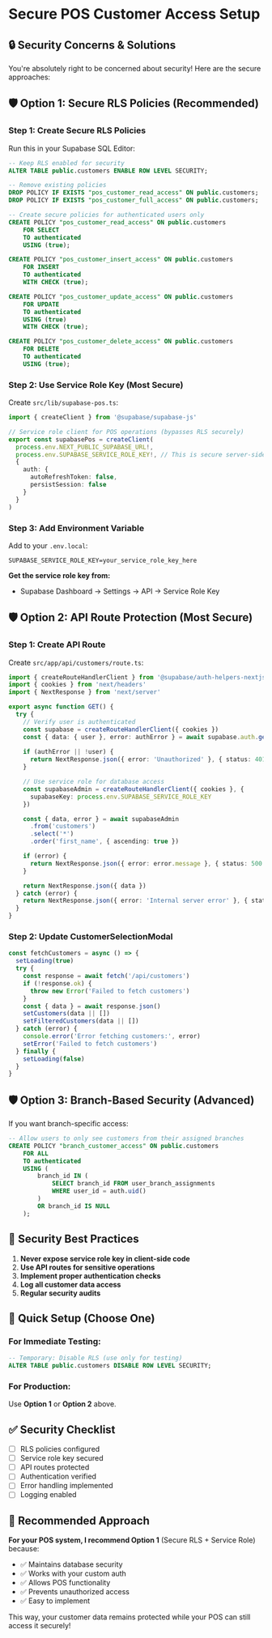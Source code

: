 # Secure POS Customer Access Setup

## 🔒 Security Concerns & Solutions

You're absolutely right to be concerned about security! Here are the secure approaches:

## 🛡️ Option 1: Secure RLS Policies (Recommended)

### Step 1: Create Secure RLS Policies
Run this in your Supabase SQL Editor:

```sql
-- Keep RLS enabled for security
ALTER TABLE public.customers ENABLE ROW LEVEL SECURITY;

-- Remove existing policies
DROP POLICY IF EXISTS "pos_customer_read_access" ON public.customers;
DROP POLICY IF EXISTS "pos_customer_full_access" ON public.customers;

-- Create secure policies for authenticated users only
CREATE POLICY "pos_customer_read_access" ON public.customers
    FOR SELECT
    TO authenticated
    USING (true);

CREATE POLICY "pos_customer_insert_access" ON public.customers
    FOR INSERT
    TO authenticated
    WITH CHECK (true);

CREATE POLICY "pos_customer_update_access" ON public.customers
    FOR UPDATE
    TO authenticated
    USING (true)
    WITH CHECK (true);

CREATE POLICY "pos_customer_delete_access" ON public.customers
    FOR DELETE
    TO authenticated
    USING (true);
```

### Step 2: Use Service Role Key (Most Secure)
Create `src/lib/supabase-pos.ts`:

```typescript
import { createClient } from '@supabase/supabase-js'

// Service role client for POS operations (bypasses RLS securely)
export const supabasePos = createClient(
  process.env.NEXT_PUBLIC_SUPABASE_URL!,
  process.env.SUPABASE_SERVICE_ROLE_KEY!, // This is secure server-side
  {
    auth: {
      autoRefreshToken: false,
      persistSession: false
    }
  }
)
```

### Step 3: Add Environment Variable
Add to your `.env.local`:
```
SUPABASE_SERVICE_ROLE_KEY=your_service_role_key_here
```

**Get the service role key from:**
- Supabase Dashboard → Settings → API → Service Role Key

## 🛡️ Option 2: API Route Protection (Most Secure)

### Step 1: Create API Route
Create `src/app/api/customers/route.ts`:

```typescript
import { createRouteHandlerClient } from '@supabase/auth-helpers-nextjs'
import { cookies } from 'next/headers'
import { NextResponse } from 'next/server'

export async function GET() {
  try {
    // Verify user is authenticated
    const supabase = createRouteHandlerClient({ cookies })
    const { data: { user }, error: authError } = await supabase.auth.getUser()
    
    if (authError || !user) {
      return NextResponse.json({ error: 'Unauthorized' }, { status: 401 })
    }

    // Use service role for database access
    const supabaseAdmin = createRouteHandlerClient({ cookies }, {
      supabaseKey: process.env.SUPABASE_SERVICE_ROLE_KEY
    })

    const { data, error } = await supabaseAdmin
      .from('customers')
      .select('*')
      .order('first_name', { ascending: true })

    if (error) {
      return NextResponse.json({ error: error.message }, { status: 500 })
    }

    return NextResponse.json({ data })
  } catch (error) {
    return NextResponse.json({ error: 'Internal server error' }, { status: 500 })
  }
}
```

### Step 2: Update CustomerSelectionModal
```typescript
const fetchCustomers = async () => {
  setLoading(true)
  try {
    const response = await fetch('/api/customers')
    if (!response.ok) {
      throw new Error('Failed to fetch customers')
    }
    const { data } = await response.json()
    setCustomers(data || [])
    setFilteredCustomers(data || [])
  } catch (error) {
    console.error('Error fetching customers:', error)
    setError('Failed to fetch customers')
  } finally {
    setLoading(false)
  }
}
```

## 🛡️ Option 3: Branch-Based Security (Advanced)

If you want branch-specific access:

```sql
-- Allow users to only see customers from their assigned branches
CREATE POLICY "branch_customer_access" ON public.customers
    FOR ALL
    TO authenticated
    USING (
        branch_id IN (
            SELECT branch_id FROM user_branch_assignments 
            WHERE user_id = auth.uid()
        )
        OR branch_id IS NULL
    );
```

## 🔐 Security Best Practices

1. **Never expose service role key in client-side code**
2. **Use API routes for sensitive operations**
3. **Implement proper authentication checks**
4. **Log all customer data access**
5. **Regular security audits**

## 🚀 Quick Setup (Choose One)

### For Immediate Testing:
```sql
-- Temporary: Disable RLS (use only for testing)
ALTER TABLE public.customers DISABLE ROW LEVEL SECURITY;
```

### For Production:
Use **Option 1** or **Option 2** above.

## ✅ Security Checklist

- [ ] RLS policies configured
- [ ] Service role key secured
- [ ] API routes protected
- [ ] Authentication verified
- [ ] Error handling implemented
- [ ] Logging enabled

## 🎯 Recommended Approach

**For your POS system, I recommend Option 1** (Secure RLS + Service Role) because:
- ✅ Maintains database security
- ✅ Works with your custom auth
- ✅ Allows POS functionality
- ✅ Prevents unauthorized access
- ✅ Easy to implement

This way, your customer data remains protected while your POS can still access it securely!
